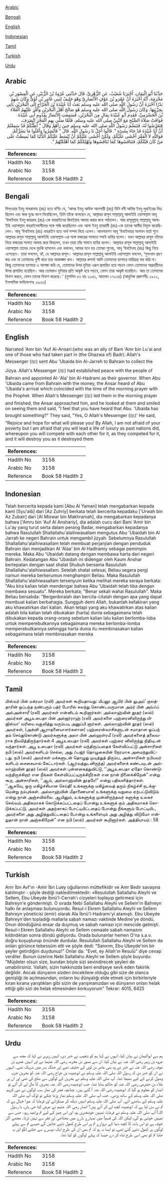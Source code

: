 [Arabic](#arabic)

[Bengali](#bengali)

[English](#english)

[Indonesian](#indonesian)

[Tamil](#tamil)

[Turkish](#turkish)

[Urdu](#urdu)

## Arabic


<div dir="rtl" lang="ar" style={{fontSize:'larger',backgroundColor:'#f8f9fa',padding:20}}>
حَدَّثَنَا أَبُو الْيَمَانِ، أَخْبَرَنَا شُعَيْبٌ، عَنِ الزُّهْرِيِّ، قَالَ حَدَّثَنِي عُرْوَةُ بْنُ الزُّبَيْرِ، عَنِ الْمِسْوَرِ بْنِ مَخْرَمَةَ، أَنَّهُ أَخْبَرَهُ أَنَّ عَمْرَو بْنَ عَوْفٍ الأَنْصَارِيَّ وَهْوَ حَلِيفٌ لِبَنِي عَامِرِ بْنِ لُؤَىٍّ وَكَانَ شَهِدَ بَدْرًا أَخْبَرَهُ أَنَّ رَسُولَ اللَّهِ صلى الله عليه وسلم بَعَثَ أَبَا عُبَيْدَةَ بْنَ الْجَرَّاحِ إِلَى الْبَحْرَيْنِ يَأْتِي بِجِزْيَتِهَا، وَكَانَ رَسُولُ اللَّهِ صلى الله عليه وسلم هُوَ صَالَحَ أَهْلَ الْبَحْرَيْنِ وَأَمَّرَ عَلَيْهِمُ الْعَلاَءَ بْنَ الْحَضْرَمِيِّ، فَقَدِمَ أَبُو عُبَيْدَةَ بِمَالٍ مِنَ الْبَحْرَيْنِ، فَسَمِعَتِ الأَنْصَارُ بِقُدُومِ أَبِي عُبَيْدَةَ فَوَافَتْ صَلاَةَ الصُّبْحِ مَعَ النَّبِيِّ صلى الله عليه وسلم، فَلَمَّا صَلَّى بِهِمِ الْفَجْرَ انْصَرَفَ، فَتَعَرَّضُوا لَهُ، فَتَبَسَّمَ رَسُولُ اللَّهِ صلى الله عليه وسلم حِينَ رَآهُمْ وَقَالَ ‏"‏ أَظُنُّكُمْ قَدْ سَمِعْتُمْ أَنَّ أَبَا عُبَيْدَةَ قَدْ جَاءَ بِشَىْءٍ ‏"‏‏.‏ قَالُوا أَجَلْ يَا رَسُولَ اللَّهِ‏.‏ قَالَ ‏"‏ فَأَبْشِرُوا وَأَمِّلُوا مَا يَسُرُّكُمْ، فَوَاللَّهِ لاَ الْفَقْرَ أَخْشَى عَلَيْكُمْ، وَلَكِنْ أَخْشَى عَلَيْكُمْ أَنْ تُبْسَطَ عَلَيْكُمُ الدُّنْيَا كَمَا بُسِطَتْ عَلَى مَنْ كَانَ قَبْلَكُمْ، فَتَنَافَسُوهَا كَمَا تَنَافَسُوهَا وَتُهْلِكَكُمْ كَمَا أَهْلَكَتْهُمْ ‏"‏‏.‏
</div>
<div style={{backgroundColor:'#f8f9fa',padding:20, marginBottom: 10}}><table> <thead> <tr> <th>References:</th> <th></th> </tr> </thead> <tbody><tr><td>Hadith No</td><td>3158</td></tr><tr><td>Arabic No</td><td>3158</td></tr><tr><td>Reference</td><td>Book 58 Hadith 2</td></tr></tbody></table></div>

## Bengali


<div dir="ltr" lang="bn" style={{fontSize:'larger',backgroundColor:'#f8f9fa',padding:20}}>
মিস্ওয়ার ইবনু মাখরামাহ (রাঃ) হতে বর্ণিত যে, ‘আমর ইবনু আউফ আনসারী (রাঃ) যিনি বনী আমির ইবনু লুয়াইয়ের মিত্র ছিলেন এবং বদর যুদ্ধে অংশ নিয়েছিলেন, তিনি তাঁকে বলেছেন যে, আল্লাহর রাসূল সাল্লাল্লাহু আলাইহি ওয়াসাল্লাম আবূ ‘উবাইদাহ ইবনু জাররাহ (রাঃ)-কে বাহরাইনের জিযইয়াহ আদায় করার জন্য পাঠালেন। আর রাসূলূল্লাহ্ সাল্লাল্লাহু আলাইহি ওয়াসাল্লাম বাহরাইনবাসীদের সঙ্গে সন্ধি করেছিলেন এবং আলা ইবনু হাযরামী (রাঃ)-কে তাদের আমীর নিযুক্ত করেছিলেন। আবূ ‘উবাইদাহ (রাঃ) বাহরাইন হতে অর্থ সম্পদ নিয়ে এলেন। আনসারগণ আবূ ‘উবাইদাহর আগমন বার্তা শুনে আল্লাহর রাসূল সাল্লাল্লাহু আলাইহি ওয়াসাল্লাম-এর সঙ্গে ফজরের সালাতে সবাই হাযির হলেন। যখন আল্লাহর রাসূল তাঁদের নিয়ে ফজরের সালাত আদায় করে ফিরলেন, তখন তারা তাঁর সামনে হাযির হলেন। আল্লাহর রাসূল সাল্লাল্লাহু আলাইহি ওয়াসাল্লাম তাদের দেখে মুচকি হাসলেন এবং বললেন, আমার মনে হয় তোমরা শুনেছ, আবূ ‘উবাইদাহ (রাঃ) কিছু নিয়ে এসেছেন। তারা বললেন, হ্যাঁ, হে আল্লাহর রাসূল। আল্লাহর রাসূল সাল্লাল্লাহু আলাইহি ওয়াসাল্লাম বললেন, ‘সুসংবাদ গ্রহণ কর এবং যা তোমাদের খুশী করে তার আকাঙ্ক্ষা রাখ। আল্লাহর কসম! আমি তোমাদের ব্যাপারে দারিদ্রের ভয় করি না। কিন্তু তোমাদের ব্যাপারে এ আশঙ্কা করি যে, তোমাদের উপর দুনিয়া এরূপ প্রসারিত হয়ে পড়বে যেমন তোমাদের অগ্রবর্তীদের উপর প্রসারিত হয়েছিল। আর তোমরাও দুনিয়ার প্রতি আকৃষ্ট হয়ে পড়বে, যেমন তারা আকৃষ্ট হয়েছিল। আর তা তোমাদের বিনাশ করবে, যেমন তাদের বিনাশ করেছে।’ (মুসলিম ৫৩ হাঃ ২৯৬১, আহমাদ ১৭২৩৪) (আধুনিক প্রকাশনীঃ ২৯২২, ইসলামিক ফাউন্ডেশনঃ ২৯৩৩)
</div>
<div style={{backgroundColor:'#f8f9fa',padding:20, marginBottom: 10}}><table> <thead> <tr> <th>References:</th> <th></th> </tr> </thead> <tbody><tr><td>Hadith No</td><td>3158</td></tr><tr><td>Arabic No</td><td>3158</td></tr><tr><td>Reference</td><td>Book 58 Hadith 2</td></tr></tbody></table></div>

## English


<div dir="ltr" lang="en" style={{fontSize:'larger',backgroundColor:'#f8f9fa',padding:20}}>
Narrated 'Amr bin 'Auf Al-Ansari:(who was an ally of Bam 'Amr bin Lu'ai and one of those who had taken part in (the Ghazwa of) Badr): Allah's Messenger (ﷺ) sent Abu 'Ubaida bin Al-Jarreh to Bahrain to collect the Jizya. Allah's Messenger (ﷺ) had established peace with the people of Bahrain and appointed Al-'Ala' bin Al-Hadrami as their governor. When Abu 'Ubaida came from Bahrain with the money, the Ansar heard of Abu 'Ubaida's arrival which coincided with the time of the morning prayer with the Prophet. When Allah's Messenger (ﷺ) led them in the morning prayer and finished, the Ansar approached him, and he looked at them and smiled on seeing them and said, "I feel that you have heard that Abu. 'Ubaida has brought something?" They said, "Yes, O Allah's Messenger (ﷺ)' He said, "Rejoice and hope for what will please you! By Allah, I am not afraid of your poverty but I am afraid that you will lead a life of luxury as past nations did, whereupon you will compete with each other for it, as they competed for it, and it will destroy you as it destroyed them
</div>
<div style={{backgroundColor:'#f8f9fa',padding:20, marginBottom: 10}}><table> <thead> <tr> <th>References:</th> <th></th> </tr> </thead> <tbody><tr><td>Hadith No</td><td>3158</td></tr><tr><td>Arabic No</td><td>3158</td></tr><tr><td>Reference</td><td>Book 58 Hadith 2</td></tr></tbody></table></div>

## Indonesian


<div dir="ltr" lang="id" style={{fontSize:'larger',backgroundColor:'#f8f9fa',padding:20}}>
Telah bercerita kepada kami [Abu Al Yaman] telah mengabarkan kepada kami [Syu'aib] dari [Az Zuhriy] berkata telah bercerita kepadaku ['Urwah bin Az Zubair] dari [Al Miswar bin Makhramah], dia mengabarkan kepadanya bahwa ['Amru bin 'Auf Al Anshariy], dia adalah cucu dari Bani 'Amir bin Lu'ay yang turut serta dalam perang Badar, mengabarkan kepadanya bahwa Rasulullah Shallallahu'alaihiwasallam mengutus Abu 'Ubaidah bin Al Jarrah ke negeri Bahrain untuk mengambil jizyah. Sebelumnya Rasulullah Shallallahu'alaihiwasallam telah membuat perjanjian dengan penduduk Bahrain dan menjadikan Al 'Alaa' bin Al Hadlramiy sebagai pemimpin mereka. Maka Abu 'Ubaidah datang dengan membawa harta dari negeri Bahrain. Kedatangan Abu 'Ubaidah ini didengar oleh Kaum Anshar bertepatan dengan saat shalat Shubuh bersama Rasulullah Shallallahu'alaihiwasallam. Setelah shalat selesai, Beliau segera pergi namun mereka berkerumun menghampiri Beliau. Maka Rasulullah Shallallahu'alaihiwasallam tersenyum ketika melihat mereka seraya berkata: "Aku kira kalian telah mendengar bahwa Abu 'Ubaidah telah tiba dengan membawa sesuatu". Mereka berkata; "Benar sekali wahai Rasulullah". Maka Beliau bersabda: "Bergenbiralah dan bercita-citalah dengan apa yang dapat membuat kalian berbahagia. Sungguh demi Allah, bukanlah kefakiran yang aku khawatirkan dari kalian. Akan tetapi yang aku khawatirkan atas kalian adalah bila kalian telah dibukakan (harta) dunia sebagaimana telah dibukakan kepada orang-orang sebelum kalian lalu kalian berlomba-loba untuk memperebutkannya sebagaimana mereka berlomba-lomba memperebutkannya sehingga harta dunia itu membinasakan kalian sebagaimana telah membinasakan mereka
</div>
<div style={{backgroundColor:'#f8f9fa',padding:20, marginBottom: 10}}><table> <thead> <tr> <th>References:</th> <th></th> </tr> </thead> <tbody><tr><td>Hadith No</td><td>3158</td></tr><tr><td>Arabic No</td><td>3158</td></tr><tr><td>Reference</td><td>Book 58 Hadith 2</td></tr></tbody></table></div>

## Tamil


<div dir="ltr" lang="ta" style={{fontSize:'larger',backgroundColor:'#f8f9fa',padding:20}}>
மிஸ்வர் பின் மக்ரமா (ரலி) அவர்கள் கூறியதாவது: யிபனூ ஆமிர் பின் லுஅய்’ குலத்தாரின் ஒப்பந்த நண்பரும் பத்ர் போரில் கலந்து கொண்டவருமான அம்ர் பின் அவ்ஃப் அல்அன்சாரீ (ரலி) அவர்கள் என்னிடம் கூறினார்கள்: அல்லாஹ்வின் தூதர் (ஸல்) அவர்கள் அபூஉபைதா பின் அல்ஜர்ராஹ் (ரலி) அவர்களை பஹ்ரைனிலிருந்து யிஜிஸ்யா’ வரியை வசூலித்து வரும்படி அனுப்பி னார்கள். அல்லாஹ்வின் தூதர் (ஸல்) அவர்கள், (அக்னி ஆராதனையாளர்களான) பஹ்ரைன்வாசிகளுடன் சமாதான ஒப்பந் தம் செய்துகொண்டு அவர்களுக்கு அலா பின் அல்ஹள்ரமீ (ரலி) அவர்களைத் தலைவராக நியமித்திருந்தார்கள்.4 அபூஉபைதா (ரலி) அவர்கள் பஹ்ரை னிலிருந்து நிதியுடன் வந்தார்கள். அபூ உபைதா (ரலி) அவர்கள் வந்திருப்பதைக் கேள்விப்பட்டு அன்சாரிகள் நபி (ஸல்) அவர்களிடம் செல்ல, அது ஃபஜ்ர் தொழுகையின் நேரமாக அமைந்துவிட்டது. நபி (ஸல்) அவர்கள் மக்களுடன் தொழுது முடித்துத் திரும்ப, அன்சாரிகள் நபியவர் களிடம் சைகையால் கேட்டார்கள். (ஆர்வத்துடனிருந்த) அவர்களைக் கண்டவுடன் அல்லாஹ்வின் தூதர் (ஸல்) அவர்கள் புன்னகைத்துவிட்டு, ‘‘அபூஉபைதா ஏதோ கொண்டுவந்திருக்கிறார் என நீங்கள் கேள்விப்பட்டிருக்கிறீர்கள் என நான் நினைக்கிறேன்” என்று கூற, அன்சாரிகள், ‘‘ஆம், அல்லாஹ்வின் தூதரே!” என்று பதிலளித்தார்கள். ‘‘ஆகவே, ஒரு மகிழ்ச்சியான செய்தி! உங்களுக்கு மகிழ்வைத் தரும் நிகழ்ச்சி நடக்குமென்று நம்புங்கள். அல்லாஹ்வின் மீதாணையாக! உங்களுக்கு வறுமை ஏற்பட்டுவிடும் என்று நான் அஞ்சவில்லை. ஆயினும், உங்களுக்கு முன்னிருந்தவர் களுக்கு உலகச் செல்வம் அதிகமாகக் கொடுக்கப்பட்டதைப் போன்று உங்களுக் கும் அதிகமாகக் கொடுக்கப்பட்டு, அவர்கள் அதற்காகப் போட்டியிட்டதைப் போன்று நீங்களும் போட்டியிட, அவர்களை அது அழித்துவிட்டதைப் போன்று உங்களையும் அது அழித்து விடுமோ என்றுதான் நான் அஞ்சுகிறேன்” என நபி (ஸல்) அவர்கள் கூறினார்கள். அத்தியாயம் : 58
</div>
<div style={{backgroundColor:'#f8f9fa',padding:20, marginBottom: 10}}><table> <thead> <tr> <th>References:</th> <th></th> </tr> </thead> <tbody><tr><td>Hadith No</td><td>3158</td></tr><tr><td>Arabic No</td><td>3158</td></tr><tr><td>Reference</td><td>Book 58 Hadith 2</td></tr></tbody></table></div>

## Turkish


<div dir="ltr" lang="tr" style={{fontSize:'larger',backgroundColor:'#f8f9fa',padding:20}}>
Amr İbn Avf'ın -Amir İbn Luey oğullarının müttefikidir ve Amr Bedir savaşına katılmıştır - şöyle dediği nakledilmektedir: «Resulullah Sallallahu Aleyhi ve Sellem, Ebu Ubeyde İbnü'l-Cerrah'ı cizyeleri toplayıp getirmesi için Bahreyn'e göndermişti. O sırada Nebi Sallallahu Aleyhi ve Sellem'in Bahreyn halkı ile anlaşması bulunuyordu. Resul-i Ekrem Sallallahu Aleyhi ve Sellem Bahreyn yöneticisi (emir) olarak Ala İbnü'l-Hadramı'yi atamıştı. Ebu Ubeyde Bahreyn'den topladığı mallarla sabah namazı vaktinde Medine'ye döndü. Onun döndüğünü ensar da duymuş ve sabah namazı için mescide gelmişti. Resul-i Ekrem Sallallahu Aleyhi ve Sellem cemaate sabah namazını kıldırdıktan sonra döndü gidiyordu. Orada bulunanlar hemen O'na s.a.v. doğru koşuşturup önünde durdular. Resulullah Sallallahu Aleyhi ve Sellem da onları görünce tebessüm etti ve şöyle dedi: "Sanırım, Ebu Ubeyde'nin bir şeyler getirdiğini duydunuz!" Onlar da: "Evet, ey Allah'ın Resulü" diye cevap verdiler. Bunun üzerine Nebi Sallallahu Aleyhi ve Sellem şöyle buyurdu: "Müjdeler olsun size, bundan böyle sizi sevindirecek şeyleri de umabilirsiniz. Vallahi, sizin hakkınızda beni endişeye sevk eden fakirlik değildir. Ancak dünyanın sizden öncekilere olduğu gibi size de olanca genişliği ile açılmasından, onların bu dünyalığı elde etmek için birbirleriyle kıran kırana yarıştıkları gibi sizin de yarışmanızdan ve dünyanın onları helak ettiği gibi sizi de helak etmesinden korkuyorum" Tekrar: 4015, 6425
</div>
<div style={{backgroundColor:'#f8f9fa',padding:20, marginBottom: 10}}><table> <thead> <tr> <th>References:</th> <th></th> </tr> </thead> <tbody><tr><td>Hadith No</td><td>3158</td></tr><tr><td>Arabic No</td><td>3158</td></tr><tr><td>Reference</td><td>Book 58 Hadith 2</td></tr></tbody></table></div>

## Urdu


<div dir="rtl" lang="ur" style={{fontSize:'larger',backgroundColor:'#f8f9fa',padding:20}}>
ہم سے ابوالیمان نے بیان کیا، انہوں نے کہا ہم کو شعیب نے خبر دی، انہیں زہری نے کہا کہ مجھ سے عروہ بن زبیر رضی اللہ عنہ نے بیان کیا، ان سے مسور بن مخرمہ رضی اللہ عنہما نے اور انہیں عمرو بن عوف رضی اللہ عنہ نے خبر دی وہ بنی عامر بن لوی کے حلیف تھے اور جنگ بدر میں شریک تھے۔ انہوں نے ان کو خبر دی کہ رسول اللہ صلی اللہ علیہ وسلم نے ابوعبیدہ بن جراح رضی اللہ عنہ کو بحرین جزیہ وصول کرنے کے لیے بھیجا تھا۔ آپ صلی اللہ علیہ وسلم نے بحرین کے لوگوں سے صلح کی تھی اور ان پر علاء بن حضرمی رضی اللہ عنہ کو حاکم بنایا تھا۔ جب ابوعبیدہ رضی اللہ عنہ بحرین کا مال لے کر آئے تو انصار کو معلوم ہو گیا کہ ابوعبیدہ رضی اللہ عنہ آ گئے ہیں۔ چنانچہ فجر کی نماز سب لوگوں نے نبی کریم صلی اللہ علیہ وسلم کے ساتھ پڑھی۔ جب آپ صلی اللہ علیہ وسلم نماز پڑھا چکے تو لوگ آپ صلی اللہ علیہ وسلم کے سامنے آئے۔ آپ صلی اللہ علیہ وسلم انہیں دیکھ کر مسکرائے اور فرمایا کہ میرا خیال ہے کہ تم نے سن لیا ہے کہ ابوعبیدہ کچھ لے کر آئے ہیں؟ انصار رضی اللہ عنہم نے عرض کیا جی ہاں، یا رسول اللہ! آپ صلی اللہ علیہ وسلم نے فرمایا، تمہیں خوشخبری ہو، اور اس چیز کے لیے تم پرامید رہو۔ جس سے تمہیں خوشی ہو گی، لیکن اللہ کی قسم! میں تمہارے بارے میں محتاجی اور فقر سے نہیں ڈرتا۔ مجھے اگر خوف ہے تو اس بات کا کچھ دنیا کے دروازے تم پر اس طرح کھول دئیے جائیں گے جیسے تم سے پہلے لوگوں پر کھول دئیے گئے تھے، تو ایسا نہ ہو کہ تم بھی ان کی طرح ایک دوسرے سے جلنے لگو اور یہ جلنا تم کو بھی اسی طرح تباہ کر دے جیسا کہ پہلے لوگوں کو کیا تھا۔
</div>
<div style={{backgroundColor:'#f8f9fa',padding:20, marginBottom: 10}}><table> <thead> <tr> <th>References:</th> <th></th> </tr> </thead> <tbody><tr><td>Hadith No</td><td>3158</td></tr><tr><td>Arabic No</td><td>3158</td></tr><tr><td>Reference</td><td>Book 58 Hadith 2</td></tr></tbody></table></div>